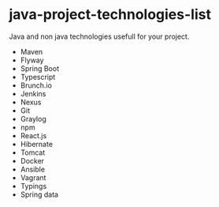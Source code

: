 # java-project-technologies-list

Java and non java technologies usefull for your project.

- Maven
- Flyway
- Spring Boot
- Typescript
- Brunch.io
- Jenkins
- Nexus
- Git
- Graylog
- npm
- React.js
- Hibernate
- Tomcat
- Docker
- Ansible
- Vagrant
- Typings
- Spring data
